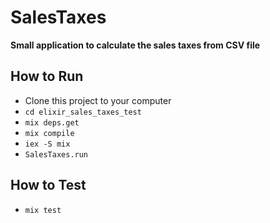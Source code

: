 # SalesTaxes

**Small application to calculate the sales taxes from CSV file**

## How to Run

- Clone this project to your computer
- `cd elixir_sales_taxes_test`
- `mix deps.get`
- `mix compile`
- `iex -S mix`
- `SalesTaxes.run`

## How to Test

- `mix test`